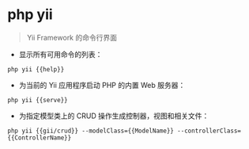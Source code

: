 # php yii

> Yii Framework 的命令行界面

- 显示所有可用命令的列表：

`php yii {{help}}`

- 为当前的 Yii 应用程序启动 PHP 的内置 Web 服务器：

`php yii {{serve}}`

- 为指定模型类上的 CRUD 操作生成控制器，视图和相关文件：

`php yii {{gii/crud}} --modelClass={{ModelName}} --controllerClass={{ControllerName}}`

[#]: contributors: ([潘潘])